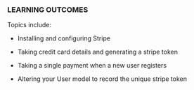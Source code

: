 ### LEARNING OUTCOMES

Topics include:

-   Installing and configuring Stripe

-   Taking credit card details and generating a stripe token

-   Taking a single payment when a new user registers

-   Altering your User model to record the unique stripe token
